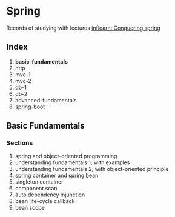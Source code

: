 # Spring

Records of studying with lectures [inflearn: Conquering spring](https://www.inflearn.com/roadmaps/373)

## Index

1. **basic-fundamentals**
2. http
3. mvc-1
4. mvc-2
5. db-1
6. db-2
7. advanced-fundamentals
8. spring-boot

## Basic Fundamentals

### Sections

1. spring and object-oriented programming
2. understanding fundamentals 1; with examples
3. understanding fundamentals 2; with object-oriented principle
4. spring container and spring bean
5. singleton container
6. component scan
7. auto dependency injunction
8. bean life-cycle callback
9. bean scope